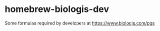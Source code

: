 homebrew-biologis-dev
=====================

Some formulas required by developers at https://www.biologis.com/pgs